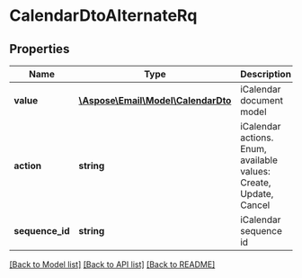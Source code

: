 # CalendarDtoAlternateRq

## Properties
Name | Type | Description | Notes
------------ | ------------- | ------------- | -------------
**value** | [**\Aspose\Email\Model\CalendarDto**](CalendarDto.md) | iCalendar document model | 
**action** | **string** | iCalendar actions. Enum, available values: Create, Update, Cancel | 
**sequence_id** | **string** | iCalendar sequence id | [optional] 



[[Back to Model list]](README.md#documentation-for-models) [[Back to API list]](README.md#documentation-for-api-endpoints) [[Back to README]](README.md)


